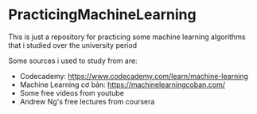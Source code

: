 # PracticingMachineLearning
This is just a repository for practicing some machine learning algorithms that i studied over the university period

Some sources i used to study from are:
  - Codecademy: https://www.codecademy.com/learn/machine-learning
  - Machine Learning cơ bản: https://machinelearningcoban.com/
  - Some free videos from youtube
  - Andrew Ng's free lectures from coursera
